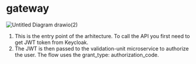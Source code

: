 # gateway

![Untitled Diagram drawio(2)](https://user-images.githubusercontent.com/58910040/168298533-b85aa0c4-dfea-4ffc-b3bb-763cd8aa4d17.png)


1. This is the entry point of the arhitecture. To call the API you first need to get JWT token from Keycloak.
2. The JWT is then passed to the validation-unit microservice to authorize the user. The flow uses the grant_type: authorization_code.
